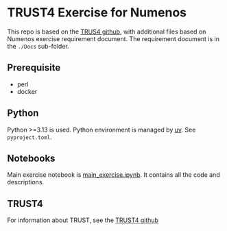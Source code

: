 # TRUST4 Exercise for Numenos

This repo is based on the [TRUS4 github](https://github.com/liulab-dfci/TRUST4), with additional files based on Numenos exercise requirement document. The requirement document is in the `./Docs` sub-folder.

## Prerequisite
- perl
- docker

## Python
Python >=3.13 is used. Python environment is managed by [uv](https://docs.astral.sh/uv/). See `pyproject.toml`.

## Notebooks
Main exercise notebook is [main_exercise.ipynb](https://github.com/yoramzarai/Numenos-exercise/blob/main/main_exercise.ipynb). It contains all the code and descriptions.


## TRUST4
For information about TRUST, see the [TRUST4 github](https://github.com/liulab-dfci/TRUST4)

